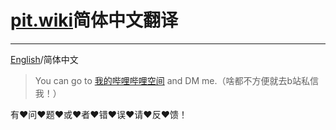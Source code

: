 # [pit.wiki](https://pit.wiki/)简体中文翻译

---

[English](https://github.com/Dysprosium163/pitwiki_CS_translation/blob/main/README.md)/简体中文
>You can go to [我的哔哩哔哩空间](https://space.bilibili.com/693470532) and DM me.（啥都不方便就去b站私信我！）

有:heart:问:heart:题:heart:或:heart:者:heart:错:heart:误:heart:请:heart:反:heart:馈！